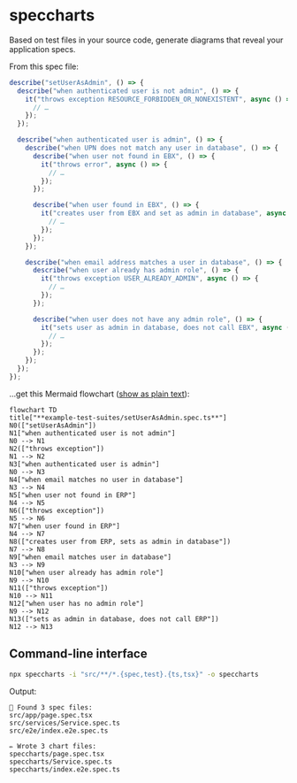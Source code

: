 # speccharts

Based on test files in your source code, generate diagrams that reveal your application specs.

From this spec file:

```ts
describe("setUserAsAdmin", () => {
  describe("when authenticated user is not admin", () => {
    it("throws exception RESOURCE_FORBIDDEN_OR_NONEXISTENT", async () => {
      // …
    });
  });

  describe("when authenticated user is admin", () => {
    describe("when UPN does not match any user in database", () => {
      describe("when user not found in EBX", () => {
        it("throws error", async () => {
          // …
        });
      });

      describe("when user found in EBX", () => {
        it("creates user from EBX and set as admin in database", async () => {
          // …
        });
      });
    });

    describe("when email address matches a user in database", () => {
      describe("when user already has admin role", () => {
        it("throws exception USER_ALREADY_ADMIN", async () => {
          // …
        });
      });

      describe("when user does not have any admin role", () => {
        it("sets user as admin in database, does not call EBX", async () => {
          // …
        });
      });
    });
  });
});
```

…get this Mermaid flowchart ([show as plain text](https://github.com/arnaudrenaud/speccharts/blob/main/speccharts/setUserAsAdmin.spec.ts.mmd?short_path=37f24c6)):

```mermaid
flowchart TD
title["**example-test-suites/setUserAsAdmin.spec.ts**"]
N0(["setUserAsAdmin"])
N1["when authenticated user is not admin"]
N0 --> N1
N2(["throws exception"])
N1 --> N2
N3["when authenticated user is admin"]
N0 --> N3
N4["when email matches no user in database"]
N3 --> N4
N5["when user not found in ERP"]
N4 --> N5
N6(["throws exception"])
N5 --> N6
N7["when user found in ERP"]
N4 --> N7
N8(["creates user from ERP, sets as admin in database"])
N7 --> N8
N9["when email matches user in database"]
N3 --> N9
N10["when user already has admin role"]
N9 --> N10
N11(["throws exception"])
N10 --> N11
N12["when user has no admin role"]
N9 --> N12
N13(["sets as admin in database, does not call ERP"])
N12 --> N13
```

## Command-line interface

```sh
npx speccharts -i "src/**/*.{spec,test}.{ts,tsx}" -o speccharts
```

Output:

```
🔎 Found 3 spec files:
src/app/page.spec.tsx
src/services/Service.spec.ts
src/e2e/index.e2e.spec.ts

✏️ Wrote 3 chart files:
speccharts/page.spec.tsx
speccharts/Service.spec.ts
speccharts/index.e2e.spec.ts
```
